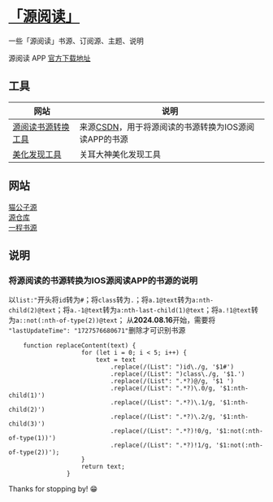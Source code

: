 # [「源阅读」](https://legado.aoaostar.com)


 一些「源阅读」书源、订阅源、主题、说明

源阅读 APP [官方下载地址](https://github.com/gedoor/legado/releases)

## 工具

|  网站 | 说明  |
| ------------ | ------------ |
|[源阅读书源转换工具](https://rc.real9.cn/ ) |来源[CSDN](https://blog.csdn.net/wangrui1573/article/details/131898637)，用于将源阅读的书源转换为IOS源阅读APP的书源  |
|[美化发现工具](https://yuedu.juhua.fun/tool ) |关耳大神美化发现工具  |

## 网站

[猫公子源](https://yuedu.miaogongzi.net/gx.html )  
[源仓库](https://www.yckceo.com/yuedu/shuyuan/index.html )  
[一程书源](https://www.gitlink.org.cn/yi-c/yd)  

## 说明

### 将源阅读的书源转换为IOS源阅读APP的书源的说明

以`list:"`开头将`id`转为`#`；将`class`转为`.`；将`a.1@text`转为`a:nth-child(2)@text`；将`a.-1@text`转为`a:nth-last-child(1)@text`；将`a.!1@text`转为`a::not(:nth-of-type(2))@text`；
从**2024.08.16**开始，需要将 `  "lastUpdateTime": "1727576680671"`删除才可识别书源


        function replaceContent(text) {
                        for (let i = 0; i < 5; i++) {
                            text = text
                                .replace(/(List": ")id\./g, '$1#')
                                .replace(/(List": ")class\./g, '$1.')
                                .replace(/(List": ".*?)@/g, '$1 ')
                                .replace(/(List": ".*?)\.0/g, '$1:nth-child(1)')
                                .replace(/(List": ".*?)\.1/g, '$1:nth-child(2)')
                                .replace(/(List": ".*?)\.2/g, '$1:nth-child(3)')
                                .replace(/(List": ".*?)!0/g, '$1:not(:nth-of-type(1))')
                                .replace(/(List": ".*?)!1/g, '$1:not(:nth-of-type(2))');
                        }
                        return text;
                    }
Thanks for stopping by! 😁
